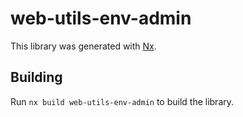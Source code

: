 # web-utils-env-admin

This library was generated with [Nx](https://nx.dev).

## Building

Run `nx build web-utils-env-admin` to build the library.
